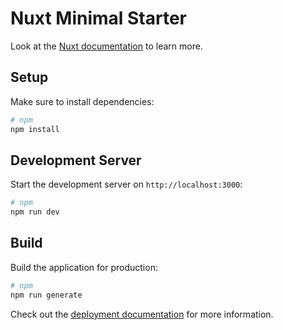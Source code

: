 # Nuxt Minimal Starter

Look at the [Nuxt documentation](https://nuxt.com/docs/getting-started/introduction) to learn more.

## Setup

Make sure to install dependencies:

```bash
# npm
npm install
```

## Development Server

Start the development server on `http://localhost:3000`:

```bash
# npm
npm run dev
```

## Build

Build the application for production:

```bash
# npm
npm run generate
```

Check out the [deployment documentation](https://nuxt.com/docs/getting-started/deployment) for more information.
